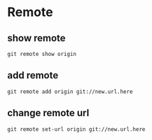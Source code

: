 # Remote

## show remote
```
git remote show origin
```

## add remote
```
git remote add origin git://new.url.here
```

## change remote url
```
git remote set-url origin git://new.url.here
```
